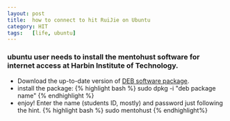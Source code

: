 ```yaml
---
layout:	post
title:	how to connect to hit RuiJie on Ubuntu
category: HIT
tags:	[life, ubuntu]
---
```


### ubuntu user needs to install the __mentohust__ software for internet access at Harbin Institute of Technology.
- Download the up-to-date version of [DEB software package](http://code.google.com/p/mentohust/downloads/list?q=deb).
- install the package: 
{% highlight bash %}
sudo dpkg -i "deb package name"
{% endhighlight %}
- enjoy! Enter the name (students ID, mostly) and password just following the hint.
{% highlight bash %}
sudo mentohust
{% endhighlight%}





